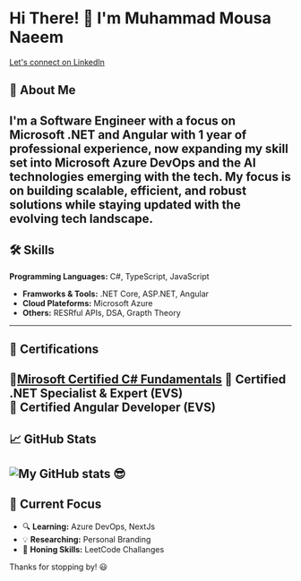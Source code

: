 # Hi There! 👋 I'm Muhammad Mousa Naeem  

[Let's connect on LinkedIn](https://linkedin.com/in/muhammad-mousa-naeem)

## 🚀 About Me  
I'm a **Software Engineer** with a focus on **Microsoft .NET and Angular** with 1 year of professional experience, now expanding my skill set into **Microsoft Azure DevOps** and the AI technologies emerging with the tech. My focus is on building scalable, efficient, and robust solutions while staying updated with the evolving tech landscape.
---

## 🛠️ Skills  

**Programming Languages:** C#, TypeScript, JavaScript   
- **Framworks & Tools:** .NET Core, ASP.NET, Angular  
- **Cloud Plateforms:** Microsoft Azure   
- **Others:** RESRful APIs, DSA, Grapth Theory  
---

## 📜 Certifications
🏅[**Mirosoft Certified C# Fundamentals**](https://devblogs.microsoft.com/dotnet/announcing-foundational-csharp-certification/?wt.mc_id=studentamb_437139)
🏅 **Certified .NET Specialist & Expert (EVS)**  
🏅 **Certified Angular Developer (EVS)** 
---

## 📈 GitHub Stats  

![My GitHub stats 😎](https://github-readme-stats.vercel.app/api?username=muhammad-mousa&show_icons=true&cache_seconds=60&a=2)
---

## 🎯 Current Focus 

- 🔍 **Learning:** Azure DevOps, NextJs
- 💡 **Researching:** Personal Branding
- 🔧 **Honing Skills:** LeetCode Challanges 

Thanks for stopping by! 😃
